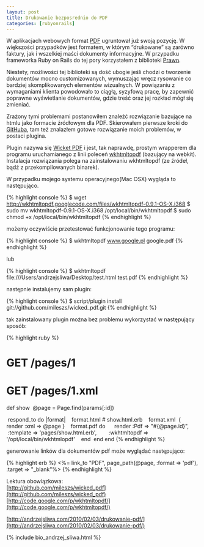 ```yaml
---
layout: post
title: Drukowanie bezposrednio do PDF
categories: [rubyonrails]
---
```

W aplikacjach webowych format [PDF](http://pl.wikipedia.org/wiki/Pdf) ugruntował już swoją pozycję. W większości przypadków jest formatem, w którym “drukowane” są zarówno faktury, jak i wszelkiej maści dokumenty informacyjne. 
W przypadku frameworka Ruby on Rails do tej pory korzystałem z biblioteki [Prawn](http://prawn.majesticseacreature.com/).

Niestety, możliwości tej biblioteki są dość ubogie jeśli chodzi o tworzenie dokumentów mocno customizowanych, wymuszając wręcz rysowanie co bardziej skomplikowanych elementów wizualnych. W powiązaniu z wymaganiami klienta powodowało to ciągłą, syzyfową pracę, by zapewnić poprawne wyświetlanie dokumentów, gdzie treść oraz jej rozkład mógł się zmieniać.

Zrażony tymi problemami postanowiłem znaleźć rozwiązanie bazujące na htmlu jako formacie źródłowym dla PDF. Skierowałem pierwsze kroki do [GitHuba](http://github.com), tam też znalazłem gotowe rozwiązanie moich problemów, w postaci plugina.

Plugin nazywa się [Wicket PDF](http://github.com/mileszs/wicked_pdf) i jest, tak naprawdę, prostym wrapperem dla programu uruchamianego z linii poleceń [wkhtmltopdf](http://code.google.com/p/wkhtmltopdf/) (bazujący na webkit).
Instalacja rozwiązania polega na zainstalowaniu wkhtmltopdf (ze źródeł, bądź z przekompilowanych binarek).

W przypadku mojego systemu operacyjnego(Mac OSX) wygląda to następująco.

{% highlight console %}
$ wget http://wkhtmltopdf.googlecode.com/files/wkhtmltopdf-0.9.1-OS-X.i368
$ sudo mv wkhtmltopdf-0.9.1-OS-X.i368 /opt/local/bin/wkhtmltopdf
$ sudo chmod +x /opt/local/bin/wkhtmltopdf
{% endhighlight %}
  
możemy oczywiście przetestować funkcjonowanie tego programu:

{% highlight console %}
$ wkhtmltopdf www.google.pl google.pdf
{% endhighlight %}

lub

{% highlight console %}
$ wkhtmltopdf file:///Users/andrzejsliwa/Desktop/test.html test.pdf
{% endhighlight %}

następnie instalujemy sam plugin:

{% highlight console %}
$ script/plugin install git://github.com/mileszs/wicked_pdf.git
{% endhighlight %}
  

tak zainstalowany plugin można bez problemu wykorzystać w następujący sposób:

{% highlight ruby %}
# GET /pages/1
# GET /pages/1.xml
def show
  @page = Page.find(params[:id])

  respond_to do |format|
    format.html # show.html.erb
    format.xml  { render :xml => @page }
    format.pdf do
      render :Pdf => "#{@page.id}",
        :template => 'pages/show.html.erb',
        :wkhtmltopdf => '/opt/local/bin/wkhtmlopdf'
    end
  end
end
{% endhighlight %}

generowanie linków dla dokumentów pdf może wyglądać następująco:

{% highlight erb %}
<%= link_to "PDF", page_path(@page, :format => 'pdf'), :target => "_blank"%>
{% endhighlight %}

Lektura obowiązkowa:  
[http://github.com/mileszs/wicked_pdf](http://github.com/mileszs/wicked_pdf)  
[http://code.google.com/p/wkhtmltopdf/](http://code.google.com/p/wkhtmltopdf/)

[http://andrzejsliwa.com/2010/02/03/drukowanie-pdf/](http://andrzejsliwa.com/2010/02/03/drukowanie-pdf/)

{% include bio_andrzej_sliwa.html %}